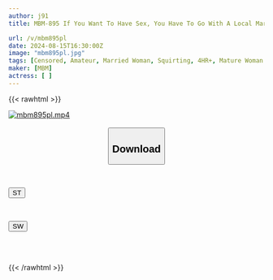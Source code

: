 ```yaml
---
author: j91
title: MBM-895 If You Want To Have Sex, You Have To Go With A Local Married Woman!! Housewives Who Want To Have Sex. Weekdays Are The Time For Cheating. They May Look Pure, But They're Actually Sluts. The Lewd Sexual Habits Of Beloved Wives That Their Husbands Don't Know About. 12 People, 240 Minutes @09

url: /v/mbm895pl
date: 2024-08-15T16:30:00Z
image: "mbm895pl.jpg"
tags: [Censored, Amateur, Married Woman, Squirting, 4HR+, Mature Woman	]
maker: [MBM]
actress: [ ]
---
```



{{< rawhtml >}}

<div class="video" data-videoid="WQwGOyW7D7CbaX0">
    <a href="javascript:;">
        <img src="/v/mbm895pl/mbm895pl.jpg" width="WIDTH" height="HEIGHT" alt="mbm895pl.mp4" loading="lazy">
    </a>
</div>

<script type="text/javascript" src="https://j91.asia/asset/on-demand-st.js"></script>

<br>
  <link rel="stylesheet" href="https://j91.asia/asset/bs5.css">
  
  <center>
  <button class="btn btn-primary" type="button" data-bs-toggle="collapse" data-bs-target=".multi-collapse" aria-expanded="false" aria-controls="multiCollapseExample1 multiCollapseExample2"><h2>Download</h2></button></center>
</p>
<div class="row">
  <div class="col">
    <div class="collapse multi-collapse" id="multiCollapseExample1">
      <div class="card card-body">
	      	      <br>
<div class="buttons">  
<p><a href="/v/mbm895pl/st.html" target="_blank"><button class="btn-hover color-3"><i class="fa fa-download"></i> ST</button></a></p></div>
    </div>
  </div>
</div>
  <div class="col">
    <div class="collapse multi-collapse" id="multiCollapseExample2">
      <div class="card card-body">
	      <br>
<div class="buttons">
<p><a href="/v/mbm895pl/sw.html" target="_blank"><button class="btn-hover color-2"><i class="fa fa-download"></i> SW</button></a></p></div>
<br><br>
      </div>
    </div>
  </div>
</div>

{{< /rawhtml >}}